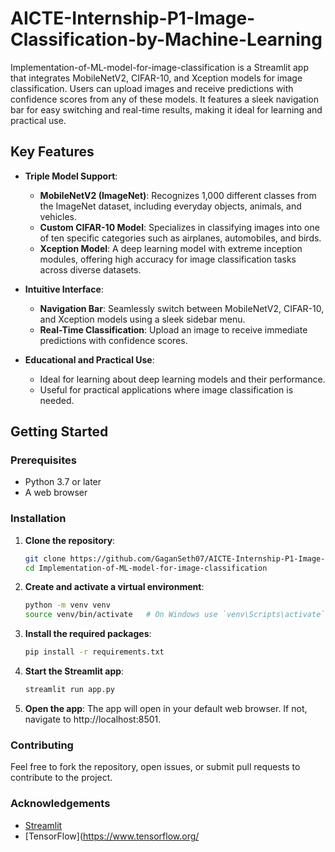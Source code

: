 # AICTE-Internship-P1-Image-Classification-by-Machine-Learning

Implementation-of-ML-model-for-image-classification is a Streamlit app that integrates MobileNetV2, CIFAR-10, and Xception models for image classification. Users can upload images and receive predictions with confidence scores from any of these models. It features a sleek navigation bar for easy switching and real-time results, making it ideal for learning and practical use.

## Key Features

- **Triple Model Support**:
  - **MobileNetV2 (ImageNet)**: Recognizes 1,000 different classes from the ImageNet dataset, including everyday objects, animals, and vehicles.
  - **Custom CIFAR-10 Model**: Specializes in classifying images into one of ten specific categories such as airplanes, automobiles, and birds.
  - **Xception Model**: A deep learning model with extreme inception modules, offering high accuracy for image classification tasks across diverse datasets.

- **Intuitive Interface**:
  - **Navigation Bar**: Seamlessly switch between MobileNetV2, CIFAR-10, and Xception models using a sleek sidebar menu.
  - **Real-Time Classification**: Upload an image to receive immediate predictions with confidence scores.

- **Educational and Practical Use**:
  - Ideal for learning about deep learning models and their performance.
  - Useful for practical applications where image classification is needed.

## Getting Started

### Prerequisites

- Python 3.7 or later
- A web browser

### Installation

1. **Clone the repository**:
   ```bash
   git clone https://github.com/GaganSeth07/AICTE-Internship-P1-Image-Classification-by-Machine-Learning.git
   cd Implementation-of-ML-model-for-image-classification
   ```

2. **Create and activate a virtual environment**:
   ```bash
   python -m venv venv
   source venv/bin/activate   # On Windows use `venv\Scripts\activate`
   ```

3. **Install the required packages**:
   ```bash
   pip install -r requirements.txt
   ```

4. **Start the Streamlit app**:
   ```bash
   streamlit run app.py
   ```

5. **Open the app**: 
   The app will open in your default web browser. If not, navigate to http://localhost:8501.

### Contributing

Feel free to fork the repository, open issues, or submit pull requests to contribute to the project.

### Acknowledgements

- [Streamlit](https://streamlit.io/)
- [TensorFlow](https://www.tensorflow.org/
